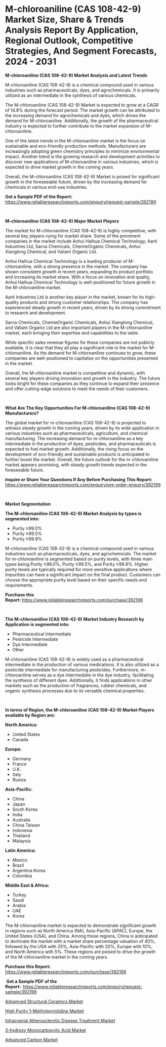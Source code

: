 <p><h1>M-chloroaniline (CAS 108-42-9) Market Size, Share & Trends Analysis Report By Application, Regional Outlook, Competitive Strategies, And Segment Forecasts, 2024 - 2031</h1></p><p><strong>M-chloroaniline (CAS 108-42-9) Market Analysis and Latest Trends</strong></p>
<p><p>M-chloroaniline (CAS 108-42-9) is a chemical compound used in various industries such as pharmaceuticals, dyes, and agrochemicals. It is primarily utilized as an intermediate in the synthesis of various chemicals. </p><p>The M-chloroaniline (CAS 108-42-9) Market is expected to grow at a CAGR of 14.8% during the forecast period. The market growth can be attributed to the increasing demand for agrochemicals and dyes, which drives the demand for M-chloroaniline. Additionally, the growth of the pharmaceutical industry is expected to further contribute to the market expansion of M-chloroaniline.</p><p>One of the latest trends in the M-chloroaniline market is the focus on sustainable and eco-friendly production methods. Manufacturers are increasingly adopting green chemistry principles to minimize environmental impact. Another trend is the growing research and development activities to discover new applications of M-chloroaniline in various industries, which is expected to drive market growth in the coming years. </p><p>Overall, the M-chloroaniline (CAS 108-42-9) Market is poised for significant growth in the foreseeable future, driven by the increasing demand for chemicals in various end-use industries.</p></p>
<p><strong>Get a Sample PDF of the Report:&nbsp;</strong> <a href="https://www.reliableresearchreports.com/enquiry/request-sample/392199">https://www.reliableresearchreports.com/enquiry/request-sample/392199</a></p>
<p>&nbsp;</p>
<p><strong>M-chloroaniline (CAS 108-42-9) Major Market Players</strong></p>
<p><p>The market for M-chloroaniline (CAS 108-42-9) is highly competitive, with several key players vying for market share. Some of the prominent companies in the market include Anhui Haihua Chemical Technology, Aarti Industries Ltd, Sarna Chemicals, ChemieOrganic Chemicals, Anhui Xianglong Chemical, and Valiant Organic Ltd.</p><p>Anhui Haihua Chemical Technology is a leading producer of M-chloroaniline, with a strong presence in the market. The company has shown consistent growth in recent years, expanding its product portfolio and increasing its market share. With a focus on innovation and quality, Anhui Haihua Chemical Technology is well-positioned for future growth in the M-chloroaniline market.</p><p>Aarti Industries Ltd is another key player in the market, known for its high-quality products and strong customer relationships. The company has experienced steady growth in recent years, driven by its strong commitment to research and development.</p><p>Sarna Chemicals, ChemieOrganic Chemicals, Anhui Xianglong Chemical, and Valiant Organic Ltd are also important players in the M-chloroaniline market, each bringing their expertise and capabilities to the table.</p><p>While specific sales revenue figures for these companies are not publicly available, it is clear that they all play a significant role in the market for M-chloroaniline. As the demand for M-chloroaniline continues to grow, these companies are well-positioned to capitalize on the opportunities presented in the market.</p><p>Overall, the M-chloroaniline market is competitive and dynamic, with several key players driving innovation and growth in the industry. The future looks bright for these companies as they continue to expand their presence and offer cutting-edge solutions to meet the needs of their customers.</p></p>
<p>&nbsp;</p>
<p><strong>What Are The Key Opportunities For M-chloroaniline (CAS 108-42-9) Manufacturers?</strong></p>
<p><p>The global market for m-chloroaniline (CAS 108-42-9) is projected to witness steady growth in the coming years, driven by its wide application in various industries such as pharmaceuticals, agriculture, and chemical manufacturing. The increasing demand for m-chloroaniline as a key intermediate in the production of dyes, pesticides, and pharmaceuticals is expected to fuel market growth. Additionally, the rising focus on the development of eco-friendly and sustainable products is anticipated to further boost the market. Overall, the future outlook for the m-chloroaniline market appears promising, with steady growth trends expected in the foreseeable future.</p></p>
<p><strong>Inquire or Share Your Questions If Any Before Purchasing This Report:</strong> <a href="https://www.reliableresearchreports.com/enquiry/pre-order-enquiry/392199">https://www.reliableresearchreports.com/enquiry/pre-order-enquiry/392199</a></p>
<p>&nbsp;</p>
<p><strong>Market Segmentation</strong></p>
<p><strong>The M-chloroaniline (CAS 108-42-9) Market Analysis by types is segmented into:</strong></p>
<p><ul><li>Purity ≥99.0%</li><li>Purity ≥99.5%</li><li>Purity ≥99.9%</li></ul></p>
<p><p>M-chloroaniline (CAS 108-42-9) is a chemical compound used in various industries such as pharmaceuticals, dyes, and agrochemicals. The market for m-chloroaniline is segmented based on purity levels, with three main types being Purity ≥99.0%, Purity ≥99.5%, and Purity ≥99.9%. Higher purity levels are typically required for more sensitive applications where impurities can have a significant impact on the final product. Customers can choose the appropriate purity level based on their specific needs and requirements.</p></p>
<p><strong>Purchase this Report:&nbsp;</strong><a href="https://www.reliableresearchreports.com/purchase/392199">https://www.reliableresearchreports.com/purchase/392199</a></p>
<p>&nbsp;</p>
<p><strong>The M-chloroaniline (CAS 108-42-9) Market Industry Research by Application is segmented into:</strong></p>
<p><ul><li>Pharmaceutical Intermediate</li><li>Pesticide Intermediate</li><li>Dye Intermediate</li><li>Other</li></ul></p>
<p><p>M-chloroaniline (CAS 108-42-9) is widely used as a pharmaceutical intermediate in the production of various medications. It is also utilized as a pesticide intermediate for manufacturing pesticides. Furthermore, m-chloroaniline serves as a dye intermediate in the dye industry, facilitating the synthesis of different dyes. Additionally, it finds applications in other markets such as the production of fragrances, rubber chemicals, and organic synthesis processes due to its versatile chemical properties.</p></p>
<p>&nbsp;</p>
<p><strong>In terms of Region, the M-chloroaniline (CAS 108-42-9) Market Players available by Region are:</strong></p>
<p>
    <p> <strong> North America: </strong>
        <ul>
            <li>United States</li>
            <li>Canada</li>
        </ul>
        </p> 
    <p> <strong> Europe: </strong>
        <ul>
            <li>Germany</li>
            <li>France</li>
            <li>U.K.</li>
            <li>Italy</li>
            <li>Russia</li>
        </ul>
        </p> 
    <p> <strong> Asia-Pacific: </strong>
        <ul>
            <li>China</li>
            <li>Japan</li>
            <li>South Korea</li>
            <li>India</li>
            <li>Australia</li>
            <li>China Taiwan</li>
            <li>Indonesia</li>
            <li>Thailand</li>
            <li>Malaysia</li>
        </ul>
        </p> 
    <p> <strong> Latin America: </strong>
        <ul>
            <li>Mexico</li>
            <li>Brazil</li>
            <li>Argentina Korea</li>
            <li>Colombia</li>
        </ul>
        </p> 
    <p> <strong> Middle East & Africa: </strong>
        <ul>
            <li>Turkey</li>
            <li>Saudi</li>
            <li>Arabia</li>
            <li>UAE</li>
            <li>Korea</li>
        </ul>
    </p>
    </p>
<p><p>The M-chloroaniline market is expected to demonstrate significant growth in regions such as North America (NA), Asia-Pacific (APAC), Europe, the United States (USA), and China. Among these regions, China is anticipated to dominate the market with a market share percentage valuation of 40%, followed by the USA with 25%, Asia-Pacific with 20%, Europe with 10%, and North America with 5%. These regions are poised to drive the growth of the M-chloroaniline market in the coming years.</p></p>
<p><strong>Purchase this Report: </strong><a href="https://www.reliableresearchreports.com/purchase/392199">https://www.reliableresearchreports.com/purchase/392199</a></p>
<p>&nbsp;<strong>Get a Sample PDF of the Report:&nbsp;&nbsp;</strong><a href="https://www.reliableresearchreports.com/enquiry/request-sample/392199">https://www.reliableresearchreports.com/enquiry/request-sample/392199</a></p>
<p><strong></strong></p>
<p><p><a href="https://view.publitas.com/reportprime-1/advanced-structural-ceramics-market-provides-detailed-segmentation-of-this-market-based-on-type-application-and-region-and-forecast-for-the-period-from-2024-2031/">Advanced Structural Ceramics Market</a></p><p><a href="https://invited-way-688.notion.site/High-Purity-1-Methylpyrrolidine-Market-Size-Market-Trends-and-Growth-Outlook-forecasted-for-period-58e3193fe6ab48eda0ea30333fb38ebf">High Purity 1-Methylpyrrolidine Market</a></p><p><a href="https://butternut-bug-553.notion.site/Intracranial-Atherosclerotic-Disease-Treatment-Market-Insights-Market-Players-and-Forecast-Till-203-08829af779054bcbb1657afa12683c12">Intracranial Atherosclerotic Disease Treatment Market</a></p><p><a href="https://mire-aunt-385.notion.site/3-hydroxy-Monocarboxylic-Acid-Market-Insights-Market-Players-and-Forecast-Till-2031-030f83f2bd004d9e9711dad25eb96d64">3-hydroxy Monocarboxylic Acid Market</a></p><p><a href="https://view.publitas.com/reportprime-1/advanced-carbon-market-size-growth-and-forecast-from-2024-2031/">Advanced Carbon Market</a></p></p>